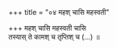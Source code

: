 +++
title = "०४ महश् चासि महस्वती"

+++
महश् चासि महस्वती चासि  
तस्यास् ते कामश् च तृप्तिश् च (…) ॥